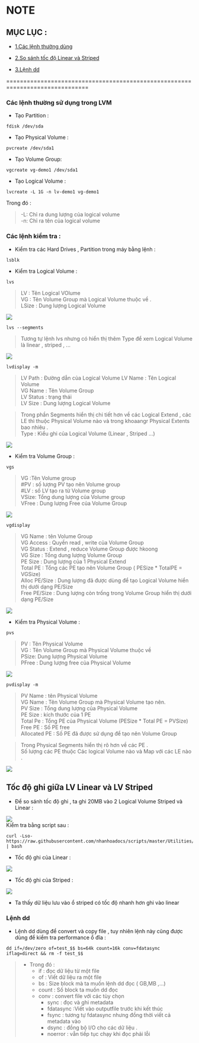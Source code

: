 # NOTE  
## MỤC LỤC :  
- [1.Các lệnh thường dùng ](#1)  
  
- [2.So sánh tốc độ Linear và Striped](#2)  

- [3.Lệnh dd](#3)
 
  
==============================================================================    
 <div id='1'/>      

### Các lệnh thường sử dụng trong LVM  

- Tạo Partition :  
```
fdisk /dev/sda
```  
- Tạo Physical Volume :  
```
pvcreate /dev/sda1 
```  
- Tạo Volume Group:  
```
vgcreate vg-demo1 /dev/sda1 
```
- Tạo Logical Volume :  

 ```
 lvcreate -L 1G -n lv-demo1 vg-demo1
 ```  
 Trong đó :  
   >-L: Chỉ ra dung lượng của logical volume  
   -n: Chỉ ra tên của logical volume  

### Các lệnh kiểm tra :  
- Kiểm tra các Hard Drives , Partition trong máy bằng lệnh :    
```
lsblk
```  
- Kiểm tra Logical Volume :  
```
lvs
``` 
>LV : Tên Logical VOlume  
VG : Tên Volume Group mà Logical Volume thuộc về .  
LSize : Dung lượng Logical Volume  
   
![](../img/LVM_5.1.png)  
  
  
```
lvs --segments  
```  
  >Tương tự lệnh lvs nhưng có hiển thị thêm Type để xem Logical Volume là linear , striped , ...  

![](../img/LVM_5.2.png)  


```
lvdisplay -m
```  
>LV Path : Đường dẫn của Logical Volume
LV Name : Tên Logical Volume  
VG Name : Tên Volume Group  
LV Status : trạng thái  
LV Size : Dung lượng Logical Volume  

>Trong phần Segments hiển thị chi tiết hơn về các Logical Extend , các LE thì thuộc Physical Volume nào và trong khoaangr Physical Extents bao nhiêu .    
Type : Kiểu ghi của Logical Volume (Linear , Striped ...)  


![](../img/LVM_5.3.png)  


- Kiểm tra Volume Group :  

```
vgs
```   
>VG :Tên Volume group  
#PV : số lượng PV tạo nên Volume group  
#LV : số LV tạo ra từ Volume group  
VSize: Tổng dung lượng của Volume group  
VFree : Dung lượng Free của Volume Group  

![](../img/LVM_5.4.png)  

```
vgdisplay 
```  
>VG Name : tên Volume Group  
VG Access : Quyền read , write của Volume Group  
VG Status : Extend , reduce Volume Group được hkoong   
VG Size : Tổng dung lượng Volume Group  
PE Size : Dung lượng của 1 Physical Extend  
Total PE : Tổng các PE tạo nên Volume Group ( PESize * TotalPE = VGSize)  
Alloc PE/Size : Dung lượng đã được dùng để tạo Logical Volume hiển thị dưới dạng PE/Size  
Free PE/Size : Dung lượng còn trống trong Volume Group hiển thị dưới dạng PE/Size  

![](../img/LVM_5.5.png)  

- Kiểm tra Physical Volume :  
```
pvs
```  
>PV : Tên Physical Volume  
VG : Tên Volume Group mà Physical Volume thuộc về  
PSize: Dung lượng Physical Volume  
PFree : Dung lượng free của Physical Volume  


![](../img/LVM_5.6.png)  

```
pvdisplay -m
```  
>PV Name : tên Physical Volume  
VG Name : Tên Volume Group mà Physical Volume tạo nên.  
PV Size : Tổng dung lượng của Physical Volume  
PE Size : kích thước của 1 PE  
Total Pe : Tổng PE của Physical Volume  (PESize * Total PE = PVSize)  
Free PE : Số PE free  
Allocated PE : Số PE đã được sử dụng để tạo nên Volume Group  

>Trong Physical Segments hiển thị rõ hơn về các PE .  
Số lượng các PE thuộc Các logical Volume nào và Map với các LE nào .  

![](../img/LVM_5.7.png)  

 <div id='2'/>  

## Tốc độ ghi giữa LV Linear và LV Striped  
- Để so sánh tốc độ ghi , ta ghi 20MB vào 2 Logical Volume Striped và Linear : 

![](../img/LV_5.1.png)  
Kiểm tra bằng script sau :  
```
curl -Lso- https://raw.githubusercontent.com/nhanhoadocs/scripts/master/Utilities/bench_vm.sh | bash  
```  
- Tốc độ ghi của Linear :  
  
![](../img/LVM_5.8.png)  

- Tốc độ ghi của Striped :  

![](../img/LVM_5.9.png)  

- Ta thấy dữ liệu lưu vào ổ striped có tốc độ nhanh hơn ghi vào linear  
 <div id='3'/>  

### Lệnh dd   

- Lệnh dd dùng để convert và copy file , tuy nhiên lệnh này cũng được dùng để kiểm tra performance ổ đĩa :  

```
dd if=/dev/zero of=test_$$ bs=64k count=16k conv=fdatasync iflag=direct && rm -f test_$$
```  

>- Trong đó :   
>    - if : đọc dữ liệu từ một file  
>    - of : Viết dữ liệu ra một file 
>    - bs :  Size block mà ta muốn lệnh dd đọc ( GB,MB ,...)
>    - count : Số block ta muốn dd đọc   
>    - conv : convert file với các tùy chọn  
>        - sync : đọc và ghi metadata 
>        -  fdatasync :Viết vào outputfile trước khi kết thúc 
>        - fsync : tương tự fdatasync nhưng đồng thời viết cả metadata vào  
>        - dsync : đồng bộ I/O cho các dữ liệu .
>        - noerror : vẫn tiếp tục chạy khi đọc phải lỗi  